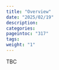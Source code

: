 ```yaml
---
title: "Overview"
date: "2025/02/19"
description:
categories:
pageintoc: "317"
tags:
weight: "1"
---
```


<a id="overview-5g-ready-opennebula"></a>

<!--# Overview -->

TBC

